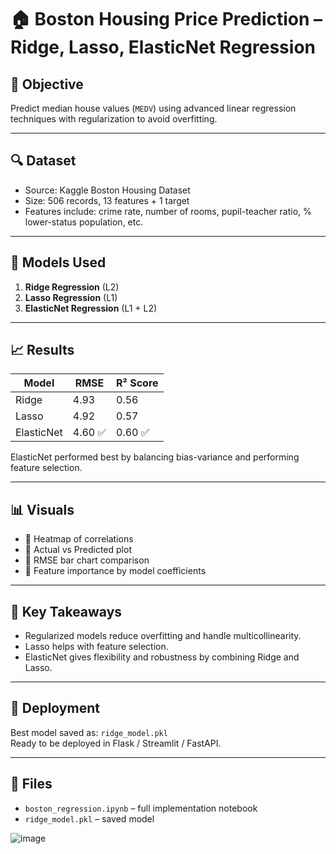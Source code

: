 # 🏠 Boston Housing Price Prediction – Ridge, Lasso, ElasticNet Regression

## 📌 Objective
Predict median house values (`MEDV`) using advanced linear regression techniques with regularization to avoid overfitting.

---

## 🔍 Dataset
- Source: Kaggle Boston Housing Dataset
- Size: 506 records, 13 features + 1 target
- Features include: crime rate, number of rooms, pupil-teacher ratio, % lower-status population, etc.

---

## 🧪 Models Used
1. **Ridge Regression** (L2)
2. **Lasso Regression** (L1)
3. **ElasticNet Regression** (L1 + L2)

---

## 📈 Results

| Model      | RMSE     | R² Score |
|------------|----------|-----------|
| Ridge      | 4.93     | 0.56      |
| Lasso      | 4.92     | 0.57      |
| ElasticNet | 4.60 ✅ | 0.60 ✅   |

ElasticNet performed best by balancing bias-variance and performing feature selection.

---

## 📊 Visuals
- 📌 Heatmap of correlations
- 📌 Actual vs Predicted plot
- 📌 RMSE bar chart comparison
- 📌 Feature importance by model coefficients

---

## 🧠 Key Takeaways
- Regularized models reduce overfitting and handle multicollinearity.
- Lasso helps with feature selection.
- ElasticNet gives flexibility and robustness by combining Ridge and Lasso.

---

## 💾 Deployment
Best model saved as: `ridge_model.pkl`  
Ready to be deployed in Flask / Streamlit / FastAPI.

---

## 📁 Files
- `boston_regression.ipynb` – full implementation notebook
- `ridge_model.pkl` – saved model


![image](https://github.com/user-attachments/assets/61118a13-c5d3-4915-9c1c-6c2b6da0d597)


